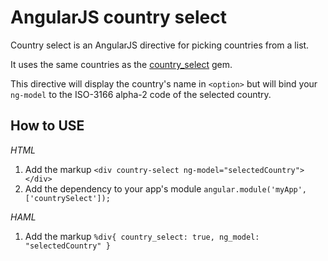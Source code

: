 # AngularJS country select

Country select is an AngularJS directive for picking countries from a list.

It uses the same countries as the [country_select](https://github.com/stefanpenner/country_select) gem.

This directive will display the country's name in `<option>` but will bind your `ng-model` to the ISO-3166 alpha-2 code of the selected country.

How to USE
----------------------
*HTML*
  1. Add the markup ```<div country-select ng-model="selectedCountry"></div>```
  2. Add the dependency to your app's module ```angular.module('myApp', ['countrySelect']);```

*HAML*
  1. Add the markup ```%div{ country_select: true, ng_model: "selectedCountry" }```
